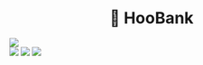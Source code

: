 <h1 align='center'>
   💎 HooBank
</h1>

<div>
  <img src="https://i.imgur.com/Z7mdlDN.png" />
</div>

<div>
<img src="https://img.shields.io/static/v1?label=LICENSE&message=MIT&color=42E7FF&style=for-the-badge"/> <img src="https://img.shields.io/static/v1?label=STATUS&message=DEVELOPING&color=42E7FF&style=for-the-badge"/> <img src="https://img.shields.io/static/v1?label=NPM&message=V1.0.0&color=42E7FF&style=for-the-badge"/>
</div>
